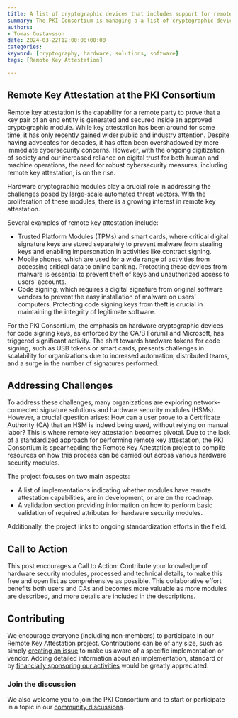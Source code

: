 ```yaml
---
title: A list of cryptographic devices that includes support for remote key attestations
summary: The PKI Consortium is managing a a list of cryptographic devices that includes support for remote key attestations, without endorsing their implementation or quality.
authors: 
- Tomas Gustavsson
date: 2024-03-22T12:00:00+00:00
categories:
keyword: [cryptography, hardware, solutions, software]
tags: [Remote Key Attestation]

---
```


## Remote Key Attestation at the PKI Consortium

Remote key attestation is the capability for a remote party to prove that a key pair of an end entity is generated and secured inside an approved cryptographic module. While key attestation has been around for some time, it has only recently gained wider public and industry attention. Despite having advocates for decades, it has often been overshadowed by more immediate cybersecurity concerns. However, with the ongoing digitization of society and our increased reliance on digital trust for both human and machine operations, the need for robust cybersecurity measures, including remote key attestation, is on the rise.

Hardware cryptographic modules play a crucial role in addressing the challenges posed by large-scale automated threat vectors. With the proliferation of these modules, there is a growing interest in remote key attestation.

Several examples of remote key attestation include:

* Trusted Platform Modules (TPMs) and smart cards, where critical digital signature keys are stored separately to prevent malware from stealing keys and enabling impersonation in activities like contract signing.
* Mobile phones, which are used for a wide range of activities from accessing critical data to online banking. Protecting these devices from malware is essential to prevent theft of keys and unauthorized access to users' accounts.
* Code signing, which requires a digital signature from original software vendors to prevent the easy installation of malware on users' computers. Protecting code signing keys from theft is crucial in maintaining the integrity of legitimate software.

For the PKI Consortium, the emphasis on hardware cryptographic devices for code signing keys, as enforced by the CA/B Forum1 and Microsoft, has triggered significant activity. The shift towards hardware tokens for code signing, such as USB tokens or smart cards, presents challenges in scalability for organizations due to increased automation, distributed teams, and a surge in the number of signatures performed.

## Addressing Challenges

To address these challenges, many organizations are exploring network-connected signature solutions and hardware security modules (HSMs). However, a crucial question arises: How can a user prove to a Certificate Authority (CA) that an HSM is indeed being used, without relying on manual labor? This is where remote key attestation becomes pivotal. Due to the lack of a standardized approach for performing remote key attestation, the PKI Consortium is spearheading the Remote Key Attestation project to compile resources on how this process can be carried out across various hardware security modules.

The project focuses on two main aspects:

* A list of implementations indicating whether modules have remote attestation capabilities, are in development, or are on the roadmap.
* A validation section providing information on how to perform basic validation of required attributes for hardware security modules.

Additionally, the project links to ongoing standardization efforts in the field.

## Call to Action

This post encourages a Call to Action:
Contribute your knowledge of hardware security modules, processed and technical details, to make this free and open list as comprehensive as possible. This collaborative effort benefits both users and CAs and becomes more valuable as more modules are described, and more details are included in the descriptions.


## Contributing

We encourage everyone (including non-members) to participate in our Remote Key Attestation project. Contributions can be of any size, such as simply [creating an issue](https://github.com/pkic/pkic.org/issues) to make us aware of a specific implementation or vendor. Adding detailed information about an implementation, standard or by [financially sponsoring our activities](/sponsors/sponsor/) would be greatly appreciated.

### Join the discussion

We also welcome you to join the PKI Consortium and to start or participate in a topic in our [community discussions](https://github.com/pkic/community/discussions).

